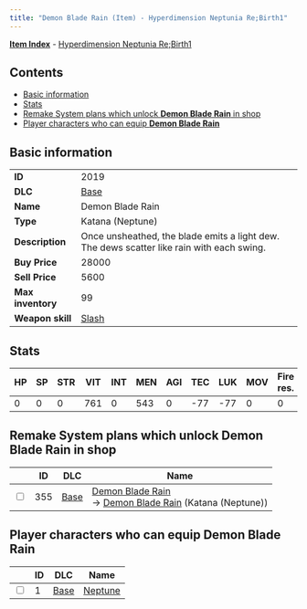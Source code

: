 ```yaml
---
title: "Demon Blade Rain (Item) - Hyperdimension Neptunia Re;Birth1"
---
```


[**Item Index**](/neptunia/rb1/item/index.html) - [Hyperdimension Neptunia Re;Birth1](/neptunia/rb1)

## Contents

- [Basic information](#basic-information)
- [Stats](#stats)
- [Remake System plans which unlock **Demon Blade Rain** in shop](#remake-system-plans-which-unlock-demon-blade-rain-in-shop)
- [Player characters who can equip **Demon Blade Rain**](#player-characters-who-can-equip-demon-blade-rain)

## Basic information

|   |   |
| -- | -- |
| **ID** | 2019 |
| **DLC** | [Base](/neptunia/rb1/dlc/1-base.html) |
| **Name** | Demon Blade Rain |
| **Type** | Katana (Neptune) |
| **Description** | Once unsheathed, the blade emits a light dew. The dews scatter like rain with each swing. |
| **Buy Price** | 28000 |
| **Sell Price** | 5600 |
| **Max inventory** | 99 |
| **Weapon skill** | [Slash](/neptunia/rb1/skill/1-2-slash.html) |


## Stats

| HP | SP | STR | VIT | INT | MEN | AGI | TEC | LUK | MOV | Fire res. | Ice res. | Wind res. | Lightning res. |
| -- | -- | --- | --- | --- | --- | --- | --- | --- | --- | --------- | -------- | --------- | -------------- |
| 0 | 0 | 0 | 761 | 0 | 543 | 0 | -77 | -77 | 0 | 0 | 0 | 0 | 0 |


## Remake System plans which unlock **Demon Blade Rain** in shop

|    | ID | DLC | Name |
| -- | -- | --- | ---- |
| <input type="checkbox" id="rb1-remake-1-355" class="trackbox" /> | 355 | [Base](/neptunia/rb1/dlc/1-base.html) | [Demon Blade Rain](/neptunia/rb1/remake/1-355-demon-blade-rain.html)<br /> → [Demon Blade Rain](/neptunia/rb1/item/1-2019-demon-blade-rain.html) (Katana (Neptune)) |


## Player characters who can equip **Demon Blade Rain**

|    | ID | DLC | Name |
| -- | -- | --- | ---- |
| <input type="checkbox" id="rb1-player-1-1" class="trackbox" /> | 1 | [Base](/neptunia/rb1/dlc/1-base.html) | [Neptune](/neptunia/rb1/player/1-1-neptune.html) |
